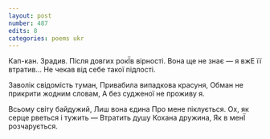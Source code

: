 ```yaml
---
layout: post
number: 487
edits: 8
categories: poems ukr
---
```


Кап-кан. 
Зрадив.
Після довгих рокЇв вірності.
Вона ще не знає — я вжЕ її втратив…
Не чекав від себе такої підлості.

Заволік свідомість туман,
Привабила випадкова красуня,
Обман не прикрити жодним словам,
А без судженої не проживу я.

Всьому світу байдужий,
Лиш вона єдина 
Про мене піклується.
Ох, як серце рветься і тужить —
Втратить душу
Кохана дружина,
Як в менЇ розчарується.
